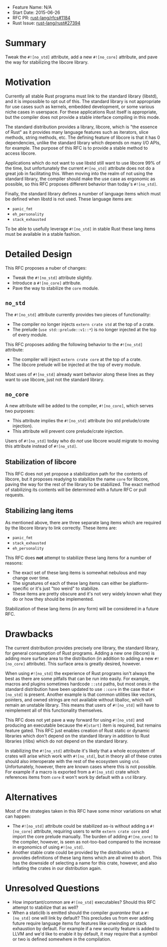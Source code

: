 - Feature Name: N/A
- Start Date: 2015-06-26
- RFC PR: [rust-lang/rfcs#1184](https://github.com/rust-lang/rfcs/pull/1184)
- Rust Issue: [rust-lang/rust#27394](https://github.com/rust-lang/rust/issues/27394)

# Summary

Tweak the `#![no_std]` attribute, add a new `#![no_core]` attribute, and
pave the way for stabilizing the libcore library.

# Motivation

Currently all stable Rust programs must link to the standard library (libstd),
and it is impossible to opt out of this. The standard library is not appropriate
for use cases such as kernels, embedded development, or some various niche cases
in userspace. For these applications Rust itself is appropriate, but the
compiler does not provide a stable interface compiling in this mode.

The standard distribution provides a library, libcore, which is "the essence of
Rust" as it provides many language features such as iterators, slice methods,
string methods, etc. The defining feature of libcore is that it has 0
dependencies, unlike the standard library which depends on many I/O APIs, for
example. The purpose of this RFC is to provide a stable method to access
libcore.

Applications which do not want to use libstd still want to use libcore 99% of
the time, but unfortunately the current `#![no_std]` attribute does not do a
great job in facilitating this. When moving into the realm of not using the
standard library, the compiler should make the use case as ergonomic as
possible, so this RFC proposes different behavior than today's `#![no_std]`.

Finally, the standard library defines a number of language items which must be
defined when libstd is not used. These language items are:

* `panic_fmt`
* `eh_personality`
* `stack_exhausted`

To be able to usefully leverage `#![no_std]` in stable Rust these lang items
must be available in a stable fashion.

# Detailed Design

This RFC proposes a nuber of changes:

* Tweak the `#![no_std]` attribute slightly.
* Introduce a `#![no_core]` attribute.
* Pave the way to stabilize the `core` module.

## `no_std`

The `#![no_std]` attribute currently provides two pieces of functionality:

* The compiler no longer injects `extern crate std` at the top of a crate.
* The prelude (`use std::prelude::v1::*`) is no longer injected at the top of
  every module.

This RFC proposes adding the following behavior to the `#![no_std]` attribute:

* The compiler will inject `extern crate core` at the top of a crate.
* The libcore prelude will be injected at the top of every module.

Most uses of `#![no_std]` already want behavior along these lines as they want
to use libcore, just not the standard library.

## `no_core`

A new attribute will be added to the compiler, `#![no_core]`, which serves two
purposes:

* This attribute implies the `#![no_std]` attribute (no std prelude/crate
  injection).
* This attribute will prevent core prelude/crate injection.

Users of `#![no_std]` today who do *not* use libcore would migrate to moving
this attribute instead of `#![no_std]`.

## Stabilization of libcore

This RFC does not yet propose a stabilization path for the contents of libcore,
but it proposes readying to stabilize the name `core` for libcore, paving the
way for the rest of the library to be stabilized. The exact method of
stabilizing its contents will be determined with a future RFC or pull requests.

## Stabilizing lang items

As mentioned above, there are three separate lang items which are required by
the libcore library to link correctly. These items are:

* `panic_fmt`
* `stack_exhausted`
* `eh_personality`

This RFC does **not** attempt to stabilize these lang items for a number of
reasons:

* The exact set of these lang items is somewhat nebulous and may change over
  time.
* The signatures of each of these lang items can either be platform-specific or
  it's just "too weird" to stabilize.
* These items are pretty obscure and it's not very widely known what they do or
  how they should be implemented.

Stabilization of these lang items (in any form) will be considered in a future
RFC.

# Drawbacks

The current distribution provides precisely one library, the standard library,
for general consumption of Rust programs. Adding a new one (libcore) is adding
more surface area to the distribution (in addition to adding a new `#![no_core]`
attribute). This surface area is greatly desired, however.

When using `#![no_std]` the experience of Rust programs isn't always the best as
there are some pitfalls that can be run into easily. For example, macros and
plugins sometimes hardcode `::std` paths, but most ones in the standard
distribution have been updated to use `::core` in the case that `#![no_std]` is
present. Another example is that common utilities like vectors, pointers, and
owned strings are not available without liballoc, which will remain an unstable
library. This means that users of `#![no_std]` will have to reimplement all of
this functionality themselves.

This RFC does not yet pave a way forward for using `#![no_std]` and producing an
executable because the `#[start]` item is required, but remains feature gated.
This RFC just enables creation of Rust static or dynamic libraries which don't
depend on the standard library in addition to Rust libraries (rlibs) which do
not depend on the standard library.

In stabilizing the `#![no_std]` attribute it's likely that a whole ecosystem of
crates will arise which work with `#![no_std]`, but in theory all of these
crates should also interoperate with the rest of the ecosystem using `std`.
Unfortunately, however, there are known cases where this is not possible. For
example if a macro is exported from a `#![no_std]` crate which references items
from `core` it won't work by default with a `std` library.

# Alternatives

Most of the strategies taken in this RFC have some minor variations on what can
happen:

* The `#![no_std]` attribute could be stabilized as-is without adding a
  `#![no_core]` attribute, requiring users to write `extern crate core` and
  import the core prelude manually. The burden of adding `#![no_core]` to the
  compiler, however, is seen as not-too-bad compared to the increase in
  ergonomics of using `#![no_std]`.
* Another stable crate could be provided by the distribution which provides
  definitions of these lang items which are all wired to abort. This has the
  downside of selecting a name for this crate, however, and also inflating the
  crates in our distribution again.

# Unresolved Questions

* How important/common are `#![no_std]` executables? Should this RFC attempt to
  stabilize that as well?
* When a staticlib is emitted should the compiler *guarantee* that a
  `#![no_std]` one will link by default? This precludes us from ever adding
  future require language items for features like unwinding or stack exhaustion
  by default. For example if a new security feature is added to LLVM and we'd
  like to enable it by default, it may require that a symbol or two is defined
  somewhere in the compilation.
